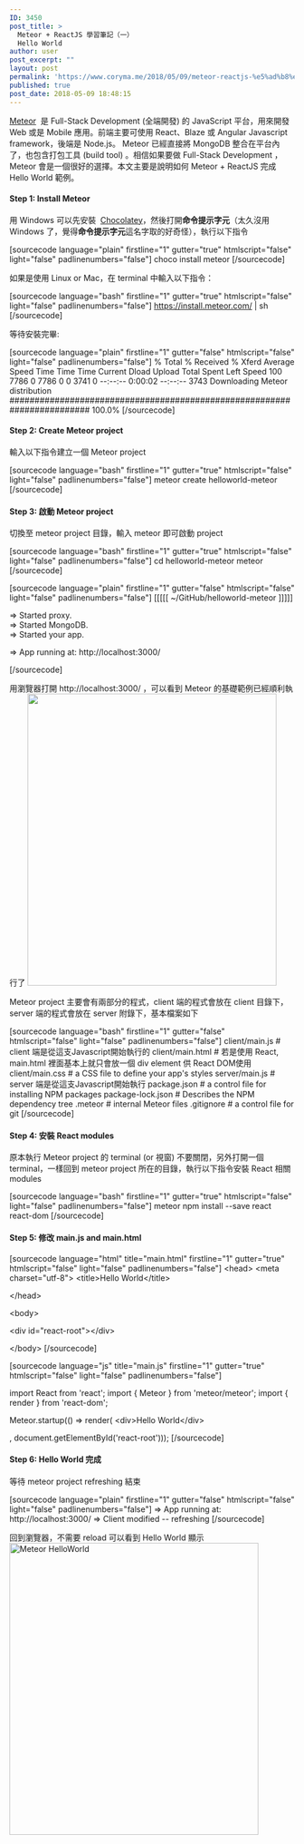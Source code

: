 ```yaml
---
ID: 3450
post_title: >
  Meteor + ReactJS 學習筆記（一）
  Hello World
author: user
post_excerpt: ""
layout: post
permalink: 'https://www.coryma.me/2018/05/09/meteor-reactjs-%e5%ad%b8%e7%bf%92%e7%ad%86%e8%a8%98-1-meteor-helloworld/'
published: true
post_date: 2018-05-09 18:48:15
---
```

<a href="https://www.meteor.com/" target="_blank" rel="noopener">Meteor</a>  是 Full-Stack Development (全端開發) 的 JavaScript 平台，用來開發 Web 或是 Mobile 應用。前端主要可使用 React、Blaze 或 Angular Javascript framework，後端是 Node.js。 Meteor 已經直接將 MongoDB 整合在平台內了，也包含打包工具 (build tool) 。相信如果要做 Full-Stack Development ， Meteor 會是一個很好的選擇。本文主要是說明如何 Meteor + ReactJS 完成 Hello World 範例。
<h4>Step 1: Install Meteor</h4>
用 Windows 可以先安裝  <a href="https://chocolatey.org/" target="_blank" rel="noopener">Chocolatey</a>，然後打開<strong>命令提示字元</strong>（太久沒用 Windows 了，覺得<strong>命令提示字元</strong>這名字取的好奇怪），執行以下指令

[sourcecode language="plain" firstline="1" gutter="true" htmlscript="false" light="false" padlinenumbers="false"] 
choco install meteor
[/sourcecode]

如果是使用 Linux or Mac，在 terminal 中輸入以下指令：

[sourcecode language="bash" firstline="1" gutter="true" htmlscript="false" light="false" padlinenumbers="false"] 
https://install.meteor.com/ | sh
[/sourcecode]

等待安裝完畢:

[sourcecode language="plain" firstline="1" gutter="false" htmlscript="false" light="false" padlinenumbers="false"] 
% Total % Received % Xferd Average Speed Time Time Time Current
Dload Upload Total Spent Left Speed
100 7786 0 7786 0 0 3741 0 --:--:-- 0:00:02 --:--:-- 3743
Downloading Meteor distribution
######################################################################## 100.0%
[/sourcecode]

<h4>Step 2: Create Meteor project</h4>
輸入以下指令建立一個 Meteor project

[sourcecode language="bash" firstline="1" gutter="true" htmlscript="false" light="false" padlinenumbers="false"] 
meteor create helloworld-meteor
[/sourcecode]

<h4>Step 3: 啟動 Meteor project</h4>
切換至 meteor project 目錄，輸入 meteor 即可啟動 project

[sourcecode language="bash" firstline="1" gutter="true" htmlscript="false" light="false" padlinenumbers="false"] 
cd helloworld-meteor
meteor
[/sourcecode]


[sourcecode language="plain" firstline="1" gutter="false" htmlscript="false" light="false" padlinenumbers="false"]
[[[[[ ~/GitHub/helloworld-meteor ]]]]]                    

=&gt; Started proxy.                             
=&gt; Started MongoDB.                           
=&gt; Started your app.                          

=&gt; App running at: http://localhost:3000/

[/sourcecode]

用瀏覽器打開 http://localhost:3000/ ，可以看到 Meteor 的基礎範例已經順利執行了
<img class="alignnone size-portfolio" src="https://farm1.staticflickr.com/965/41946928652_51d01dcbf0_z_d.jpg" width="440" height="515" />

Meteor project 主要會有兩部分的程式，client 端的程式會放在 client 目錄下，server 端的程式會放在 server 附錄下，基本檔案如下

[sourcecode language="bash" firstline="1" gutter="false" htmlscript="false" light="false" padlinenumbers="false"]
client/main.js # client 端是從這支Javascript開始執行的
client/main.html # 若是使用 React, main.html 裡面基本上就只會放一個 div element 供 React DOM使用
client/main.css # a CSS file to define your app's styles
server/main.js # server 端是從這支Javascript開始執行
package.json # a control file for installing NPM packages
package-lock.json # Describes the NPM dependency tree
.meteor # internal Meteor files
.gitignore # a control file for git
[/sourcecode]

<h4>Step 4: 安裝 React modules</h4>
原本執行 Meteor project 的 terminal (or 視窗) 不要關閉，另外打開一個 terminal，一樣回到 meteor project 所在的目錄，執行以下指令安裝 React 相關 modules

[sourcecode language="bash" firstline="1" gutter="true" htmlscript="false" light="false" padlinenumbers="false"]
meteor npm install --save react react-dom
[/sourcecode]

<h4>Step 5: 修改 main.js and main.html</h4>

[sourcecode language="html" title="main.html" firstline="1" gutter="true" htmlscript="false" light="false" padlinenumbers="false"]
&lt;head&gt;
  &lt;meta charset=&quot;utf-8&quot;&gt;
  &lt;title&gt;Hello World&lt;/title&gt;
  
&lt;/head&gt;

&lt;body&gt;
  
&lt;div id=&quot;react-root&quot;&gt;&lt;/div&gt;

&lt;/body&gt;
[/sourcecode]


[sourcecode language="js" title="main.js" firstline="1" gutter="true" htmlscript="false" light="false" padlinenumbers="false"]

import React from 'react';
import { Meteor } from 'meteor/meteor';
import { render } from 'react-dom';

Meteor.startup(() =&gt; render(
&lt;div&gt;Hello World&lt;/div&gt;

, document.getElementById('react-root')));
[/sourcecode]

<h4>Step 6: Hello World 完成</h4>
等待 meteor project refreshing 結束

[sourcecode language="plain" firstline="1" gutter="false" htmlscript="false" light="false" padlinenumbers="false"]
=&gt; App running at: http://localhost:3000/
=&gt; Client modified -- refreshing 
[/sourcecode]

回到瀏覽器，不需要 reload 可以看到 Hello World 顯示
<img class="alignnone" src="https://farm1.staticflickr.com/882/42404414641_425ed16328_z_d.jpg" alt="Meteor HelloWorld" width="440" height="515" />